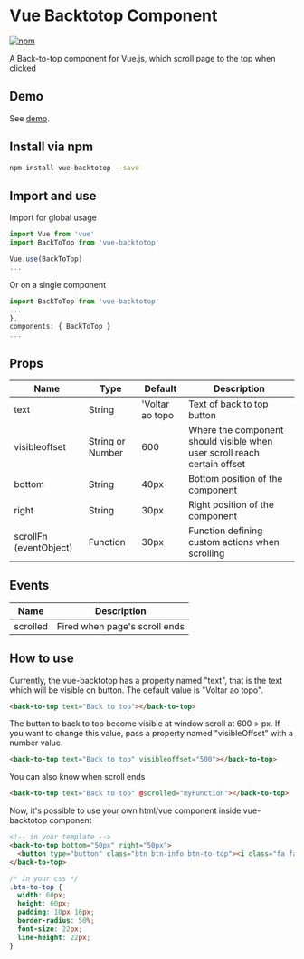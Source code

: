# Vue Backtotop Component

[![npm](https://img.shields.io/npm/v/vue-backtotop.svg)](https://www.npmjs.com/package/vue-backtotop)

A Back-to-top component for Vue.js, which scroll page to the top when clicked

## Demo

See [demo](http://caiofsouza.github.io/vue-backtotop/example).

## Install via npm

```bash
npm install vue-backtotop --save
```

## Import and use

Import for global usage
```javascript
import Vue from 'vue'
import BackToTop from 'vue-backtotop'

Vue.use(BackToTop)
...
```

Or on a single component
```javascript
import BackToTop from 'vue-backtotop'
...
},
components: { BackToTop }
...
```

## Props

| Name                    | Type             | Default         | Description                                                              |
|-------------------------|------------------|-----------------|--------------------------------------------------------------------------|
| text                    | String           | 'Voltar ao topo | Text of back to top button                                               |
| visibleoffset           | String or Number | 600             | Where the component should visible when user scroll reach certain offset |
| bottom                  | String           | 40px            | Bottom position of the component                                         |
| right                   | String           | 30px            | Right position of the component                                          |
| scrollFn (eventObject)  | Function         | 30px            | Function defining custom actions when scrolling                          |

## Events

| Name                   | Description                                                              |
|------------------------|--------------------------------------------------------------------------|
| scrolled               | Fired when page's scroll ends                                            |

## How to use


Currently, the vue-backtotop has a property named "text", that is the text which will be visible on button. The default value is "Voltar ao topo".

```html
<back-to-top text="Back to top"></back-to-top>
```

The button to back to top become visible at window scroll at 600 > px. If you want to change this value, pass a property named "visibleOffset" with a number value. 

```html
<back-to-top text="Back to top" visibleoffset="500"></back-to-top>
```

You can also know when scroll ends

```html
<back-to-top text="Back to top" @scrolled="myFunction"></back-to-top>
```

Now, it's possible to use your own html/vue component inside vue-backtotop component

```html
<!-- in your template -->
<back-to-top bottom="50px" right="50px">
  <button type="button" class="btn btn-info btn-to-top"><i class="fa fa-chevron-up"></i></button>
</back-to-top>
```

```css
/* in your css */
.btn-to-top {
  width: 60px;
  height: 60px;
  padding: 10px 16px;
  border-radius: 50%;
  font-size: 22px;
  line-height: 22px;
}
```


